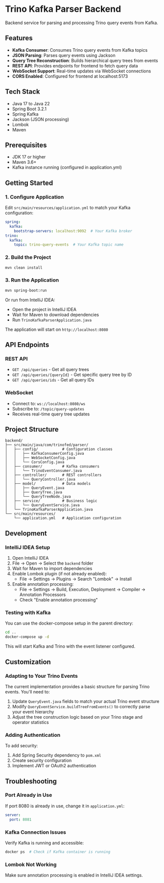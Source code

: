 # Trino Kafka Parser Backend

Backend service for parsing and processing Trino query events from Kafka.

## Features

- **Kafka Consumer**: Consumes Trino query events from Kafka topics
- **JSON Parsing**: Parses query events using Jackson
- **Query Tree Reconstruction**: Builds hierarchical query trees from events
- **REST API**: Provides endpoints for frontend to fetch query data
- **WebSocket Support**: Real-time updates via WebSocket connections
- **CORS Enabled**: Configured for frontend at localhost:5173

## Tech Stack

- Java 17 to Java 22
- Spring Boot 3.2.1
- Spring Kafka
- Jackson (JSON processing)
- Lombok
- Maven

## Prerequisites

- JDK 17 or higher
- Maven 3.6+
- Kafka instance running (configured in application.yml)

## Getting Started

### 1. Configure Application

Edit `src/main/resources/application.yml` to match your Kafka configuration:

```yaml
spring:
  kafka:
    bootstrap-servers: localhost:9092  # Your Kafka broker
trino:
  kafka:
    topic: trino-query-events  # Your Kafka topic name
```

### 2. Build the Project

```bash
mvn clean install
```

### 3. Run the Application

```bash
mvn spring-boot:run
```

Or run from IntelliJ IDEA:
- Open the project in IntelliJ IDEA
- Wait for Maven to download dependencies
- Run `TrinoKafkaParserApplication.java`

The application will start on `http://localhost:8080`

## API Endpoints

### REST API

- `GET /api/queries` - Get all query trees
- `GET /api/queries/{queryId}` - Get specific query tree by ID
- `GET /api/queries/ids` - Get all query IDs

### WebSocket

- Connect to: `ws://localhost:8080/ws`
- Subscribe to: `/topic/query-updates`
- Receives real-time query tree updates

## Project Structure

```
backend/
├── src/main/java/com/trinofed/parser/
│   ├── config/           # Configuration classes
│   │   ├── KafkaConsumerConfig.java
│   │   ├── WebSocketConfig.java
│   │   └── CorsConfig.java
│   ├── consumer/         # Kafka consumers
│   │   └── TrinoEventConsumer.java
│   ├── controller/       # REST controllers
│   │   └── QueryController.java
│   ├── model/            # Data models
│   │   ├── QueryEvent.java
│   │   ├── QueryTree.java
│   │   └── QueryTreeNode.java
│   ├── service/          # Business logic
│   │   └── QueryEventService.java
│   └── TrinoKafkaParserApplication.java
└── src/main/resources/
    └── application.yml   # Application configuration
```

## Development

### IntelliJ IDEA Setup

1. Open IntelliJ IDEA
2. File → Open → Select the `backend` folder
3. Wait for Maven to import dependencies
4. Enable Lombok plugin (if not already enabled):
   - File → Settings → Plugins → Search "Lombok" → Install
5. Enable annotation processing:
   - File → Settings → Build, Execution, Deployment → Compiler → Annotation Processors
   - Check "Enable annotation processing"

### Testing with Kafka

You can use the docker-compose setup in the parent directory:

```bash
cd ..
docker-compose up -d
```

This will start Kafka and Trino with the event listener configured.

## Customization

### Adapting to Your Trino Events

The current implementation provides a basic structure for parsing Trino events. You'll need to:

1. Update `QueryEvent.java` fields to match your actual Trino event structure
2. Modify `QueryEventService.buildTreeFromEvents()` to correctly parse your event hierarchy
3. Adjust the tree construction logic based on your Trino stage and operator statistics

### Adding Authentication

To add security:

1. Add Spring Security dependency to `pom.xml`
2. Create security configuration
3. Implement JWT or OAuth2 authentication

## Troubleshooting

### Port Already in Use
If port 8080 is already in use, change it in `application.yml`:
```yaml
server:
  port: 8081
```

### Kafka Connection Issues
Verify Kafka is running and accessible:
```bash
docker ps  # Check if Kafka container is running
```

### Lombok Not Working
Make sure annotation processing is enabled in IntelliJ IDEA settings.
